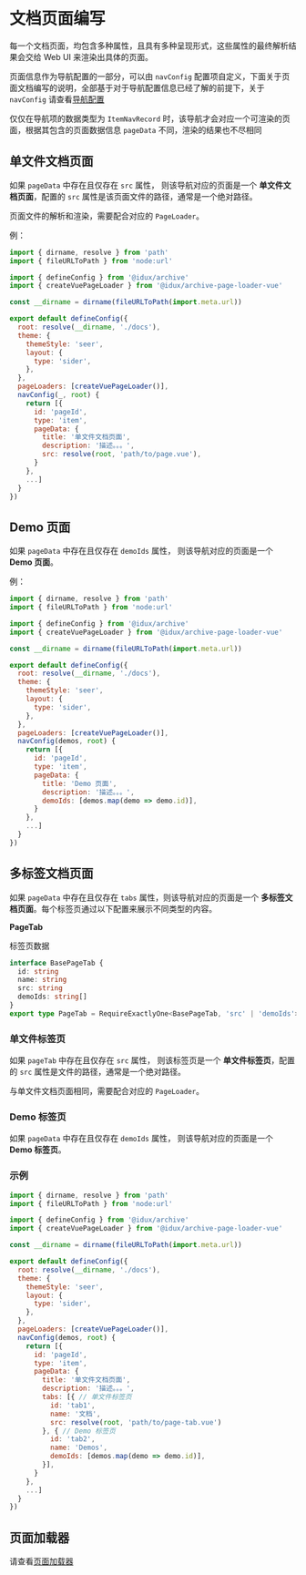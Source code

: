 # 文档页面编写

每一个文档页面，均包含多种属性，且具有多种呈现形式，这些属性的最终解析结果会交给 Web UI 来渲染出具体的页面。

页面信息作为导航配置的一部分，可以由 `navConfig` 配置项自定义，下面关于页面文档编写的说明，全部基于对于导航配置信息已经了解的前提下，关于 `navConfig` 请查看[导航配置](/guide/documents/Nav/)

仅仅在导航项的数据类型为 `ItemNavRecord` 时，该导航才会对应一个可渲染的页面，根据其包含的页面数据信息 `pageData` 不同，渲染的结果也不尽相同

## 单文件文档页面

如果 `pageData` 中存在且仅存在 `src` 属性， 则该导航对应的页面是一个 __单文件文档页面__，配置的 `src` 属性是该页面文件的路径，通常是一个绝对路径。

页面文件的解析和渲染，需要配合对应的 `PageLoader`。

例：

```js
import { dirname, resolve } from 'path'
import { fileURLToPath } from 'node:url'

import { defineConfig } from '@idux/archive'
import { createVuePageLoader } from '@idux/archive-page-loader-vue'

const __dirname = dirname(fileURLToPath(import.meta.url))

export default defineConfig({
  root: resolve(__dirname, './docs'),
  theme: {
    themeStyle: 'seer',
    layout: {
      type: 'sider',
    },
  },
  pageLoaders: [createVuePageLoader()],
  navConfig(_, root) {
    return [{
      id: 'pageId',
      type: 'item',
      pageData: {
        title: '单文件文档页面',
        description: '描述。。。',
        src: resolve(root, 'path/to/page.vue'),
      }
    },
    ...]
  }
})
```

## Demo 页面

如果 `pageData` 中存在且仅存在 `demoIds` 属性， 则该导航对应的页面是一个 __Demo 页面__。

例：

```js
import { dirname, resolve } from 'path'
import { fileURLToPath } from 'node:url'

import { defineConfig } from '@idux/archive'
import { createVuePageLoader } from '@idux/archive-page-loader-vue'

const __dirname = dirname(fileURLToPath(import.meta.url))

export default defineConfig({
  root: resolve(__dirname, './docs'),
  theme: {
    themeStyle: 'seer',
    layout: {
      type: 'sider',
    },
  },
  pageLoaders: [createVuePageLoader()],
  navConfig(demos, root) {
    return [{
      id: 'pageId',
      type: 'item',
      pageData: {
        title: 'Demo 页面',
        description: '描述。。。',
        demoIds: [demos.map(demo => demo.id)],
      }
    },
    ...]
  }
})
```

## 多标签文档页面

如果 `pageData` 中存在且仅存在 `tabs` 属性，则该导航对应的页面是一个 __多标签文档页面__。每个标签页通过以下配置来展示不同类型的内容。

__PageTab__

标签页数据

```ts
interface BasePageTab {
  id: string
  name: string
  src: string
  demoIds: string[]
}
export type PageTab = RequireExactlyOne<BasePageTab, 'src' | 'demoIds'>
```

### 单文件标签页

如果 `pageTab` 中存在且仅存在 `src` 属性， 则该标签页是一个 __单文件标签页__，配置的 `src` 属性是文件的路径，通常是一个绝对路径。

与单文件文档页面相同，需要配合对应的 `PageLoader`。

### Demo 标签页

如果 `pageData` 中存在且仅存在 `demoIds` 属性， 则该导航对应的页面是一个 __Demo 标签页__。

### 示例

```js
import { dirname, resolve } from 'path'
import { fileURLToPath } from 'node:url'

import { defineConfig } from '@idux/archive'
import { createVuePageLoader } from '@idux/archive-page-loader-vue'

const __dirname = dirname(fileURLToPath(import.meta.url))

export default defineConfig({
  root: resolve(__dirname, './docs'),
  theme: {
    themeStyle: 'seer',
    layout: {
      type: 'sider',
    },
  },
  pageLoaders: [createVuePageLoader()],
  navConfig(demos, root) {
    return [{
      id: 'pageId',
      type: 'item',
      pageData: {
        title: '单文件文档页面',
        description: '描述。。。',
        tabs: [{ // 单文件标签页
          id: 'tab1',
          name: '文档',
          src: resolve(root, 'path/to/page-tab.vue')
        }, { // Demo 标签页
          id: 'tab2',
          name: 'Demos',
          demoIds: [demos.map(demo => demo.id)],
        }],
      }
    },
    ...]
  }
})
```

## 页面加载器

请查看[页面加载器](/guide/customization/PageLoader/)